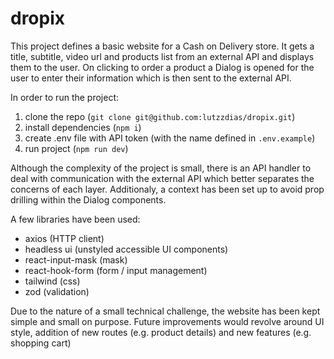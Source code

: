 # dropix

This project defines a basic website for a Cash on Delivery store. It gets a
title, subtitle, video url and products list from an external API and displays
them to the user. On clicking to order a product a Dialog is opened for the user
to enter their information which is then sent to the external API.

In order to run the project:

1. clone the repo (`git clone git@github.com:lutzzdias/dropix.git`)
2. install dependencies (`npm i`)
3. create .env file with API token (with the name defined in `.env.example`)
4. run project (`npm run dev`)

Although the complexity of the project is small, there is an API handler to deal
with communication with the external API which better separates the concerns of
each layer. Additionaly, a context has been set up to avoid prop drilling within
the Dialog components.

A few libraries have been used:

- axios (HTTP client)
- headless ui (unstyled accessible UI components)
- react-input-mask (mask)
- react-hook-form (form / input management)
- tailwind (css)
- zod (validation)

Due to the nature of a small technical challenge, the website has been kept
simple and small on purpose. Future improvements would revolve around UI style,
addition of new routes (e.g. product details) and new features (e.g. shopping
cart)
